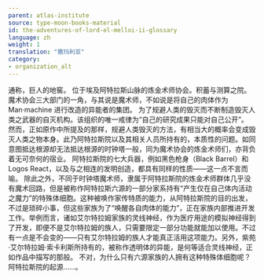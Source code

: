 ```yaml
---
parent: atlas-institute
source: type-moon-books-material
id: the-adventures-of-lord-el-melloi-ii-glossary
language: zh
weight: 1
translation: "撒玛利亚"
category:
- organization_alt
---
```


通称，巨人的地窖。
位于埃及阿特拉斯山脉的炼金术师协会。积蓄与测算之院。
魔术协会三大部门的一角，与其说是魔术师，不如说是将自己的肉体作为 Man·machine 进行改造的异能者的集团。
为了规避人类的毁灭而不断制造毁灭人类之武器的自灭机构。该组织的唯一戒律为“自己的研究成果只能对自己公开”。
然而，正如原作中所提及的那样，规避人类毁灭的方法，有相当大的概率会变成毁灭人类之物本身。此乃阿特拉斯院以及其相关人员所持有的，本质性的问题。如同意图抵达根源却无法抵达根源的时钟塔一般，同为魔术协会的炼金术师们，亦背负着无可奈何的宿业。
阿特拉斯院的七大兵器，例如黑色枪身（Black Barrel）和Logos React，以及与之相连的发明创造，都具有同样的性质——这一点不言而喻。
除此之外，不同于时钟塔魔术师，隶属于阿特拉斯院的炼金术师群体几乎没有魔术回路，但是被称作阿特拉斯六源的一部分家系持有“产生仅在自己体内活动之魔力”的特殊体细胞。这种被唤作家传特质的能力，从阿特拉斯院的目的出发，不过是琐碎小事，但这些家族为了“唤醒各自肉体的能力”，正在家族内部推进开发工作。举例而言，诸如艾尔特拉姆家族的灵线神经，作为医疗用途的模拟神经得到了开发，即便不是艾尔特拉姆的族人，只需要限定一部分功能就能加以使用。不过有一点是不会变的——只有艾尔特拉姆的族人才能真正活用这项能力。另外，紫苑·艾尔特拉姆·索卡利斯所持有的，被称作透明体的异能，是何等适合灵线神经，正如作品中描写的那般。
不对，为什么只有六源家族的人拥有这种特殊体细胞呢？阿特拉斯院的起源……。
